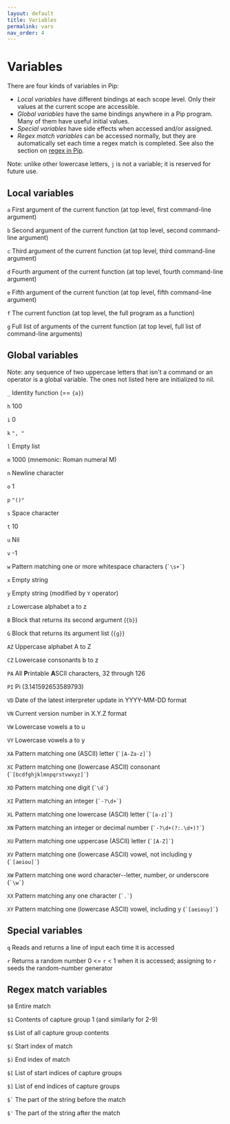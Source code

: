 ```yaml
---
layout: default
title: Variables
permalink: vars
nav_order: 4
---
```


# Variables

There are four kinds of variables in Pip:

- *Local variables* have different bindings at each scope level. Only their values at the current scope are accessible.
- *Global variables* have the same bindings anywhere in a Pip program. Many of them have useful initial values.
- *Special variables* have side effects when accessed and/or assigned.
- *Regex match variables* can be accessed normally, but they are automatically set each time a regex match is completed. See also the section on [regex in Pip](regex).

Note: unlike other lowercase letters, `j` is not a variable; it is reserved for future use.

## Local variables

`a` First argument of the current function (at top level, first command-line argument)

`b` Second argument of the current function (at top level, second command-line argument)

`c` Third argument of the current function (at top level, third command-line argument)

`d` Fourth argument of the current function (at top level, fourth command-line argument)

`e` Fifth argument of the current function (at top level, fifth command-line argument)

`f` The current function (at top level, the full program as a function)

`g` Full list of arguments of the current function (at top level, full list of command-line arguments)

## Global variables

Note: any sequence of two uppercase letters that isn't a command or an operator is a global variable. The ones not listed here are initialized to nil.

`_` Identity function (== `{a}`)

`h` 100

`i` 0

`k` `", "`

`l` Empty list

`m` 1000 (mnemonic: Roman numeral M)

`n` Newline character

`o` 1

`p` `"()"`

`s` Space character

`t` 10

`u` Nil

`v` -1

`w` Pattern matching one or more whitespace characters (<code>\`\s+\`</code>)

`x` Empty string

`y` Empty string (modified by `Y` operator)

`z` Lowercase alphabet a to z

`B` Block that returns its second argument (`{b}`)

`G` Block that returns its argument list (`{g}`)

`AZ` Uppercase alphabet A to Z

`CZ` Lowercase consonants b to z

`PA` All **P**rintable **A**SCII characters, 32 through 126

`PI` Pi (3.141592653589793)

`VD` Date of the latest interpreter update in YYYY-MM-DD format

`VN` Current version number in X.Y.Z format

`VW` Lowercase vowels a to u

`VY` Lowercase vowels a to y

`XA` Pattern matching one (ASCII) letter (<code>\`[A-Za-z]\`</code>)

`XC` Pattern matching one (lowercase ASCII) consonant (<code>\`[bcdfghjklmnpqrstvwxyz]\`</code>)

`XD` Pattern matching one digit (<code>\`\d\`</code>)

`XI` Pattern matching an integer (<code>\`-?\d+\`</code>)

`XL` Pattern matching one lowercase (ASCII) letter (<code>\`[a-z]\`</code>)

`XN` Pattern matching an integer or decimal number (<code>\`-?\d+(?:\.\d+)?\`</code>)

`XU` Pattern matching one uppercase (ASCII) letter (<code>\`[A-Z]\`</code>)

`XV` Pattern matching one (lowercase ASCII) vowel, not including y (<code>\`[aeiou]\`</code>)

`XW` Pattern matching one word character--letter, number, or underscore (<code>\`\w\`</code>)

`XX` Pattern matching any one character (<code>\`.\`</code>)

`XY` Pattern matching one (lowercase ASCII) vowel, including y (<code>\`[aeiouy]\`</code>)

## Special variables

`q` Reads and returns a line of input each time it is accessed

`r` Returns a random number 0 <= `r` < 1 when it is accessed; assigning to `r` seeds the random-number generator

## Regex match variables

`$0` Entire match

`$1` Contents of capture group 1 (and similarly for 2-9)

`$$` List of all capture group contents

`$(` Start index of match

`$)` End index of match

`$[` List of start indices of capture groups

`$]` List of end indices of capture groups

<code>$`</code> The part of the string before the match

`$'` The part of the string after the match
